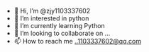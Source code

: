- 👋 Hi, I’m @zjy1103337602
- 👀 I’m interested in python
- 🌱 I’m currently learning Python
- 💞️ I’m looking to collaborate on ...
- 📫 How to reach me ..1103337602@qq.com

<!---
zjy1103337602/zjy1103337602 is a ✨ special ✨ repository because its `README.md` (this file) appears on your GitHub profile.
You can click the Preview link to take a look at your changes.
--->
